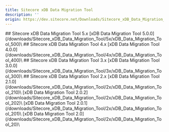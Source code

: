 ```yaml
---
title: Sitecore xDB Data Migration Tool
description: ''
origin: https://dev.sitecore.net/Downloads/Sitecore_xDB_Data_Migration_Tool.aspx
---
```


<Card variant='outlineRaised' px={0} mb={8}>
<CardHeader>
## Sitecore xDB Data Migration Tool 5.x
</CardHeader>
<CardBody>
[xDB Data Migration Tool 5.0.0](/downloads/Sitecore_xDB_Data_Migration_Tool/5x/xDB_Data_Migration_Tool_500)\

</CardBody>          
</Card>
<Card variant='outlineRaised' px={0} mb={8}>
<CardHeader>
## Sitecore xDB Data Migration Tool 4.x
</CardHeader>
<CardBody>
[xDB Data Migration Tool 4.0.0](/downloads/Sitecore_xDB_Data_Migration_Tool/4x/xDB_Data_Migration_Tool_400)\

</CardBody>          
</Card>
<Card variant='outlineRaised' px={0} mb={8}>
<CardHeader>
## Sitecore xDB Data Migration Tool 3.x
</CardHeader>
<CardBody>
[xDB Data Migration Tool 3.0.0](/downloads/Sitecore_xDB_Data_Migration_Tool/3x/xDB_Data_Migration_Tool_300)\

</CardBody>          
</Card>
<Card variant='outlineRaised' px={0} mb={8}>
<CardHeader>
## Sitecore xDB Data Migration Tool 2.x
</CardHeader>
<CardBody>
[xDB Data Migration Tool 2.1.0](/downloads/Sitecore_xDB_Data_Migration_Tool/2x/xDB_Data_Migration_Tool_210)\
[xDB Data Migration Tool 2.0.2](/downloads/Sitecore_xDB_Data_Migration_Tool/2x/xDB_Data_Migration_Tool_202)\
[xDB Data Migration Tool 2.0.1](/downloads/Sitecore_xDB_Data_Migration_Tool/2x/xDB_Data_Migration_Tool_201)\
[xDB Data Migration Tool 2.0](/downloads/Sitecore_xDB_Data_Migration_Tool/2x/xDB_Data_Migration_Tool_20)\

</CardBody>          
</Card>